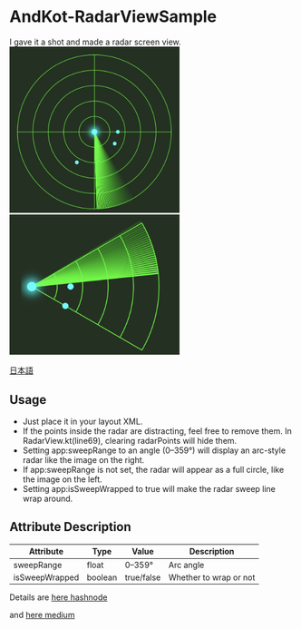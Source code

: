 # AndKot-RadarViewSample

I gave it a shot and made a radar screen view.  
<img src="RadarView360.png" width="300" /> <img src="RadarView60.png" width="300" />

[日本語](README-ja.md)

## Usage
- Just place it in your layout XML.
- If the points inside the radar are distracting, feel free to remove them.
  In RadarView.kt(line69), clearing radarPoints will hide them.
- Setting app:sweepRange to an angle (0–359°) will display an arc-style radar like the image on the right.
- If app:sweepRange is not set, the radar will appear as a full circle, like the image on the left.
- Setting app:isSweepWrapped to true will make the radar sweep line wrap around.

## Attribute Description
|Attribute|Type|Value|Description|
|---|---|---|---|
|sweepRange|float|0–359°|Arc angle|
|isSweepWrapped|boolean|true/false|Whether to wrap or not|

Details are [here hashnode](https://androidkotlin-making-a-radar-view.hashnode.dev/androidkotlin-i-gave-it-a-shot-and-made-a-radar-screen-view)

and [here medium](https://medium.com/@tks2011w/i-tried-making-a-radar-screen-view-in-android-kotlin-heres-how-it-went-ebf9d572c20a)
